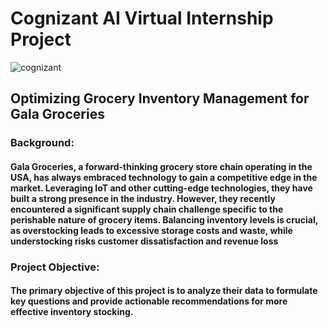 # Cognizant AI Virtual Internship Project
![cognizant](https://github.com/Ameya1393/Cognizant_AI_Virtual_Internship_Project/assets/84855509/7dcc6109-f447-4da0-a9d4-c17d390e2702)


## Optimizing Grocery Inventory Management for Gala Groceries

### Background:
#### Gala Groceries, a forward-thinking grocery store chain operating in the USA, has always embraced technology to gain a competitive edge in the market. Leveraging IoT and other cutting-edge technologies, they have built a strong presence in the industry. However, they recently encountered a significant supply chain challenge specific to the perishable nature of grocery items. Balancing inventory levels is crucial, as overstocking leads to excessive storage costs and waste, while understocking risks customer dissatisfaction and revenue loss

### Project Objective:
#### The primary objective of this project is to analyze their data to formulate key questions and provide actionable recommendations for more effective inventory stocking.

